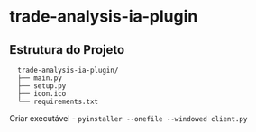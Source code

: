 # trade-analysis-ia-plugin

## Estrutura do Projeto
```
  trade-analysis-ia-plugin/
  ├── main.py
  ├── setup.py
  ├── icon.ico
  └── requirements.txt
```
Criar executável - ```pyinstaller --onefile --windowed client.py```

